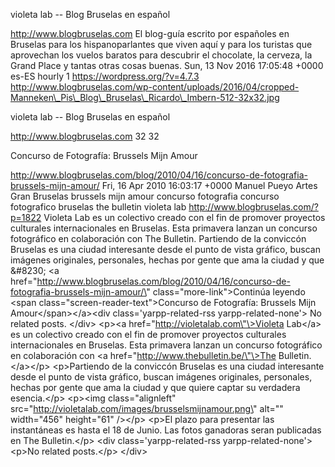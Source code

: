 violeta lab -- Blog Bruselas en español

http://www.blogbruselas.com El blog-guía escrito por españoles en
Bruselas para los hispanoparlantes que viven aquí y para los turistas
que aprovechan los vuelos baratos para descubrir el chocolate, la
cerveza, la Grand Place y tantas otras cosas buenas. Sun, 13 Nov 2016
17:05:48 +0000 es-ES hourly 1 https://wordpress.org/?v=4.7.3
http://www.blogbruselas.com/wp-content/uploads/2016/04/cropped-Manneken\_Pis\_Blog\_Bruselas\_Ricardo\_Imbern-512-32x32.jpg

violeta lab -- Blog Bruselas en español

http://www.blogbruselas.com 32 32

Concurso de Fotografía: Brussels Mijn Amour

http://www.blogbruselas.com/blog/2010/04/16/concurso-de-fotografia-brussels-mijn-amour/
Fri, 16 Apr 2010 16:03:17 +0000 Manuel Pueyo Artes Gran Bruselas
brussels mijn amour concurso fotografia concurso fotografico bruselas
the bulletin violeta lab http://www.blogbruselas.com/?p=1822 Violeta Lab
es un colectivo creado con el fin de promover proyectos culturales
internacionales en Bruselas. Esta primavera lanzan un concurso
fotográfico en colaboración con The Bulletin. Partiendo de la conviccón
Bruselas es una ciudad interesante desde el punto de vista gráfico,
buscan imágenes originales, personales, hechas por gente que ama la
ciudad y que &\#8230; \<a
href=\"http://www.blogbruselas.com/blog/2010/04/16/concurso-de-fotografia-brussels-mijn-amour/\"
class=\"more-link\"\>Continúa leyendo \<span
class=\"screen-reader-text\"\>Concurso de Fotografía: Brussels Mijn
Amour\</span\>\</a\>\<div class=\'yarpp-related-rss
yarpp-related-none\'\> No related posts. \</div\> \<p\>\<a
href=\"http://violetalab.com\"\>Violeta Lab\</a\> es un colectivo creado
con el fin de promover proyectos culturales internacionales en Bruselas.
Esta primavera lanzan un concurso fotográfico en colaboración con \<a
href=\"http://www.thebulletin.be/\"\>The Bulletin.\</a\>\</p\>
\<p\>Partiendo de la conviccón Bruselas es una ciudad interesante desde
el punto de vista gráfico, buscan imágenes originales, personales,
hechas por gente que ama la ciudad y que quiere captar su verdadera
esencia.\</p\> \<p\>\<img class=\"alignleft\"
src=\"http://violetalab.com/images/brusselsmijnamour.png\" alt=\"\"
width=\"456\" height=\"61\" /\>\</p\> \<p\>El plazo para presentar las
instantáneas es hasta el 18 de Junio. Las fotos ganadoras seran
publicadas en The Bulletin.\</p\> \<div class=\'yarpp-related-rss
yarpp-related-none\'\> \<p\>No related posts.\</p\> \</div\>
